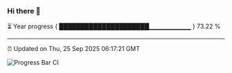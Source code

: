 ### Hi there 👋

⏳ Year progress { █████████████████████▁▁▁▁▁▁▁▁▁ } 73.22 %

---

⏰ Updated on Thu, 25 Sep 2025 06:17:21 GMT

![Progress Bar CI](https://github.com/Shyam-Makwana/GitHub-Actions-Demo/workflows/Progress%20Bar%20CI/badge.svg)
